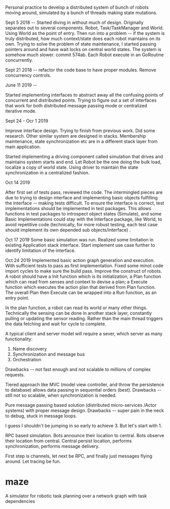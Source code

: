 Personal practice to develop a distributed system of bunch of robots moving around, simulated by a bunch of threads making state mutations.

Sept 5 2018 -- 
Started diving in without much of design. Originally separates out to several components. Robot, Task/TaskManager and World. Using World as the point of entry.
Then run into a problem -- if the system is truly distributed, how much context/state does each robot maintains on its own.
Trying to solve the problem of state maintenance, I started passing pointers around and have wait locks on central world states. The system is somehow much slower. commit 574ab.
Each Robot execute in an GoRoutine concurrently.

Sept 21 2018 --
refactor the code base to have proper modules. Remove concurrency controls.

June 11 2019 --

Started implementing interfaces to abstract away all the confusing points of concurrent and distributed points. Trying to figure out a set of interfaces that work for both distributed message passing mode or centralized iterative  mode.


Sept 24 - Ocr 1 2019

Improve interface design. Trying to finish from previous work. Did some research. Other similar system are designed in stacks. Membership maintenance, state synchronization etc are in a different stack layer from main application. 

Started implementing a driving component called simulation that drives and maintains system starts and end. Let Robot be the one doing the bulk load, localize a copy of world state. Using driver to maintain the state synchronization in a centralized fashion.


Oct 14 2019

After first set of tests pass, reviewed the code. The intermingled pieces are due to trying to design interface and implementing basic objects fulfilling the interface -- making tests difficult. To ensure the interface is correct, test implementations should be implemented in test packages. This allows functions in test packages to introspect object states (Simulate), and some Basic Implementations could stay with the Interface package, like World, to avoid repetitive code (technically, for more robust testing, each test case should implement its own depended sub objects/interface) .

Oct 17 2019
Some basic simulation was run. Realized some limitation in existing Application stack interface. Start implement use case further to identify limitation of the interface.


Oct 24 2019 
Implemented basic action graph generation and execution. With sufficient tests to pass as first implementation.
Fixed some minot code import cycles to make sure the build pass.
Improve the construct of robots. A robot should have a Init function which is its initialization, a Plan function which can read from senses and context to devise a plan; a Execute function which executes the action plan that derived from Plan function. The overall Plan then Execute can be wrapped into a Run function, as an entry point.

In the plan function, a robot can read its world or many other things. Technically the sensing can be done in another stack layer, constantly pulling or updating the sensor reading. Rather than the main thread triggers the data fetching and wait for cycle to complete.

A typical client and server model will require a sever, which server as many functionality:
1. Name discovery
2. Synchronization and message bus
3. Orchestration


Drawbacks -- not fast enough and not scalable to millions of complex requests.

Tiered approach like MVC (model view controller, and throw the persistence to database) allows data passing in sequential orders (best).
Drawbacks -- still not so scalable, when synchronization is needed.

Pure message passing based solution (distributed micro-services /Actor systems) with proper message design.
Drawbacks -- super pain in the neck to debug, stuck in message loops.

I guess I shouldn't be jumping in so early to achieve 3. But let's start with 1.

RPC based simulation. Bots announce their location to central. Bots observe their location from central. Central persist location, performs synchronization, performs message delivery.

First step is channels, let next be RPC, and finally just messages flying around. Let tracing be fun.



# maze
A simulator for robotic task planning over a network graph with task dependencies
